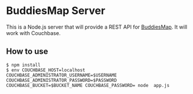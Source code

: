 # BuddiesMap Server

This is a Node.js server that will provide a REST API for [BuddiesMap](https://github.com/sisackov/buddiesmap).
It will work with Couchbase.

## How to use
```
$ npm install
$ env COUCHBASE_HOST=localhost COUCHBASE_ADMINISTRATOR_USERNAME=$USERNAME COUCHBASE_ADMINISTRATOR_PASSWORD=$PASSWORD COUCHBASE_BUCKET=$BUCKET_NAME COUCHBASE_PASSWORD= node  app.js
```

